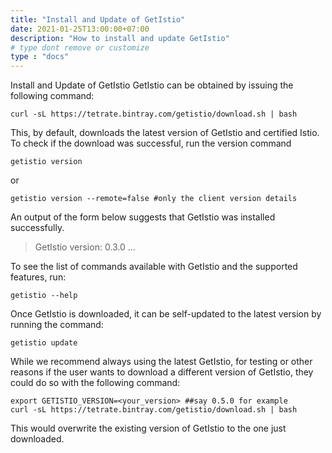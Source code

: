 ```yaml
---
title: "Install and Update of GetIstio"
date: 2021-01-25T13:00:00+07:00
description: "How to install and update GetIstio"
# type dont remove or customize
type : "docs"
---
```


Install and Update of GetIstio
GetIstio can be obtained by issuing the following command:
```
curl -sL https://tetrate.bintray.com/getistio/download.sh | bash
```
This, by default, downloads the latest version of GetIstio and certified Istio. To check if the download was successful, run the version command
```
getistio version
```
or
```
getistio version --remote=false #only the client version details
```
An output of the form below suggests that GetIstio was installed successfully.
>GetIstio version: 0.3.0 ...

To see the list of commands available with GetIstio and the supported features, run:
```
getistio --help
```

Once GetIstio is downloaded, it can be self-updated to the latest version by running the command:
```
getistio update
```

While we recommend always using the latest GetIstio, for testing or other reasons if the user wants to download a different version of GetIstio, they could do so with the following command:
```
export GETISTIO_VERSION=<your_version> ##say 0.5.0 for example
curl -sL https://tetrate.bintray.com/getistio/download.sh | bash
```
This would overwrite the existing version of GetIstio to the one just downloaded.

